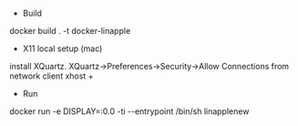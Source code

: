 * Build

docker build . -t docker-linapple

* X11 local setup (mac)

install XQuartz.
XQuartz->Preferences->Security->Allow Connections from network client
xhost + <yourip>

* Run

docker run -e DISPLAY=<yourip>:0.0 -ti --entrypoint /bin/sh  linapplenew




